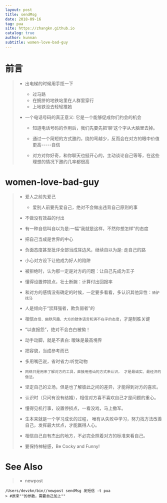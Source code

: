 ```yaml
---
layout: post
title: sendMsg
date: 2018-09-16
tag: pua
site: https://zhangkn.github.io
catalog: true
author: kunnan
subtitle: women-love-bad-guy
---
```




# 前言



> * 出电梯的时候用手揽一下
>
>   *  过马路
>   * 在拥挤的地铁站里在人群里穿行
>   * 上地铁没去轻轻推她
>
> * 一个电话号码的真正意义: 它是一个能够促成你们约会的机会
>
>   * 知道电话号码的作用后，我们先要先把‘聊’这个字从大脑里去掉。
>
>   * 通过一个简短的方式邀约，绕的弯越少，反而会在对方的眼中价值更高-----自信
>
>   * 对方对你好奇，和你聊天也挺开心的，主动谈论自己等等，在这些理想的情况下邀约几率都很高
>

#  **women-love-bad-guy**



> * 爱人之前先爱己
>
>   * 爱别人前要先爱自己，绝对不会做出违背自己原则的事
>
> * 不做没有效益的付出
>
> * 有一种自信叫自以为是:一幅“我就是这样，不然你想怎样”的态度
>
> * 把自己当成是世界的中心
>
> * 负面态度甚至批评全部当成耳边风，继续自以为是: 走自己的路
>
> * 小心对方设下让他成为好人的陷阱
>
> * 被拒绝时，认为那一定是对方的问题：让自己先成为王子
>
> * 懂得设置停损点，壮士断腕：计算付出回报率
>
> * 和对方的感情没有确定的时候，一定要多看看，多认识其他异性：`骑驴找马`
>
> * 人是倾向于“崇拜强者，欺负弱者”的
>
> * 相信`自信、幽默风趣、大方的肢体语言和满不在乎的态度`，才是制胜关键
>
> * “以直报怨”，绝对不会白白被拗！
>
> * 动手动脚，就是不表白: 暧昧是最高境界
>
> * 把容貌，当成参考而已
>
> * 多用嘴巴说，省时省力:听觉动物
>
> * `网络只是用来了解对方的工具，直接用搭讪的方式来认识， 才是最诚实、最经济的做法。`
>
> * 坚定自己的立场，但是也了解彼此之间的差异，才能得到对方的喜欢。
>
> * 认识时（只问有没有结婚），相信对方喜不喜欢自己才是问题的重心。
>
> * 懂得见机行事，设置停损点，一看没戏，马上撤军。
>
> * 生本来就是一个学习成长的过程， 唯有从失败中学习，努力找方法改善自己，发挥最大优点，才能赢得人心。
>
> * 相信自己自有杰出的地方，不必完全照着对方的标准来看自己。
>
> * 要保持神秘感，Be Cocky and Funny!
>





# See Also 

>* newpost 
>
```
/Users/devzkn/bin//newpost sendMsg 发短信 -t pua
> #原来""的参数，需要自己加上""
```

